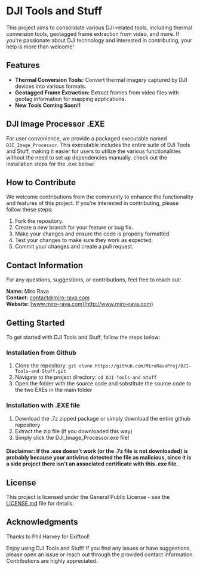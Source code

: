 # DJI Tools and Stuff

This project aims to consolidate various DJI-related tools, including thermal conversion tools, geotagged frame extraction from video, and more. If you're passionate about DJI technology and interested in contributing, your help is more than welcome!

## Features

- **Thermal Conversion Tools:** Convert thermal imagery captured by DJI devices into various formats.
- **Geotagged Frame Extraction:** Extract frames from video files with geotag information for mapping applications.
- **New Tools Coming Soon!!**

## DJI Image Processor .EXE

For user convenience, we provide a packaged executable named `DJI_Image_Processor`. This executable includes the entire suite of DJI Tools and Stuff, making it easier for users to utilize the various functionalities without the need to set up dependencies manually, check out the installation steps for the .exe below!

## How to Contribute

We welcome contributions from the community to enhance the functionality and features of this project. If you're interested in contributing, please follow these steps:

1. Fork the repository.
2. Create a new branch for your feature or bug fix.
3. Make your changes and ensure the code is properly formatted.
4. Test your changes to make sure they work as expected.
5. Commit your changes and create a pull request.

## Contact Information

For any questions, suggestions, or contributions, feel free to reach out:

**Name:** Miro Rava  
**Contact:** [contact@miro-rava.com](mailto:contact@miro-rava.com)  
**Website:** [www.miro-rava.com](http://www.miro-rava.com)

## Getting Started

To get started with DJI Tools and Stuff, follow the steps below:

### Installation from Github

1. Clone the repository: `git clone https://github.com/MiroRavaProj/DJI-Tools-and-Stuff.git`
2. Navigate to the project directory: `cd DJI-Tools-and-Stuff`
3. Open the folder with the source code and sobstitute the source code to the two EXEs in the main folder

### Installation with .EXE file

1. Download the .7z zipped package or simply download the entire github repository
2. Extract the zip file (if you downloaded this way)
3. Simply click the DJI_Image_Processor.exe file!

#### Disclaimer: If the .exe doesn't work (or the .7z file is not downloaded) is probably because your antivirus detected the file as malicious, since it is a side project there isn't an associated certificate with this .exe file.


## License

This project is licensed under the General Public License - see the [LICENSE.md](LICENSE.md) file for details.

## Acknowledgments

Thanks to Phil Harvey for Exiftool!

Enjoy using DJI Tools and Stuff! If you find any issues or have suggestions, please open an issue or reach out through the provided contact information. Contributions are highly appreciated.
